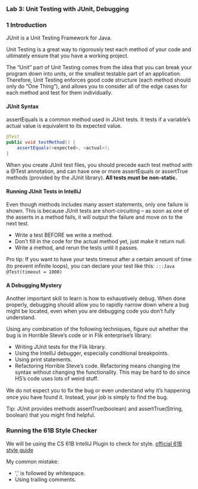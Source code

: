 ### **Lab 3: Unit Testing with JUnit, Debugging**

### 1 Introduction

JUnit is a Unit Testing Framework for Java.

Unit Testing is a great way to rigorously test each method of your code and ultimately ensure that you have a working project.

The “Unit” part of Unit Testing comes from the idea that you can break your program down into units, or the smallest testable part of an application. Therefore, Unit Testing enforces good code structure (each method should only do “One Thing”), and allows you to consider all of the edge cases for each method and test for them individually.


#### JUnit Syntax

<C>assertEquals</C> is a common method used in JUnit tests. It tests if a variable’s actual value is equivalent to its expected value.

```Java
@Test
public void testMethod() {
    assertEquals(<expected>, <actual>);
}
```

When you create JUnit test files, you should precede each test method with a <C>@Test</C> annotation, and can have one or more <C>assertEquals</C> or <C>assertTrue</C> methods (provided by the JUnit library). **All tests must be non-static.** 

#### Running JUnit Tests in IntelliJ

Even though methods includes many assert statements, only one failure is shown. This is because JUnit tests are short-circuiting – as soon as one of the asserts in a method fails, it will output the failure and move on to the next test.

* Write a test BEFORE we write a method.
* Don’t fill in the code for the actual method yet, just make it return null.
* Write a method, and rerun the tests until it passes.

Pro tip: If you want to have your tests timeout after a certain amount of time (to prevent inﬁnite loops), you can declare your test like this: `:::Java @Test(timeout = 1000)`

#### A Debugging Mystery

Another important skill to learn is how to exhaustively debug. When done properly, debugging should allow you to rapidly narrow down where a bug might be located, even when you are debugging code you don’t fully understand.

Using any combination of the following techniques, figure out whether the bug is in Horrible Steve’s code or in Flik enterprise’s library:

* Writing JUnit tests for the Flik library.
* Using the IntelliJ debugger, especially conditional breakpoints.
* Using print statements.
* Refactoring Horrible Steve’s code. Refactoring means changing the syntax without changing the functionality. This may be hard to do since HS’s code uses lots of weird stuff.

We do not expect you to ﬁx the bug or even understand why it’s happening once you have found it. Instead, your job is simply to find the bug.

Tip: JUnit provides methods <C>assertTrue(boolean)</C> and <C>assertTrue(String, boolean)</C> that you might find helpful.

### Running the 61B Style Checker

We will be using the CS 61B IntelliJ Plugin to check for style. [official 61B style guide](https://sp18.datastructur.es/materials/guides/style-guide)

My common mistake:

* ',' is followed by whitespace.
* Using trailing comments.